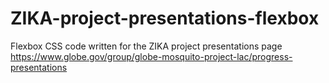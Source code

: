 # ZIKA-project-presentations-flexbox
Flexbox CSS code written for the ZIKA project presentations page https://www.globe.gov/group/globe-mosquito-project-lac/progress-presentations
